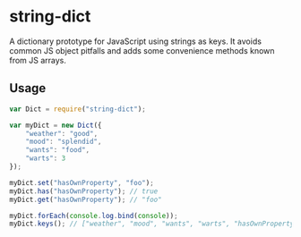 # string-dict

A dictionary prototype for JavaScript using strings as keys. It avoids common JS object pitfalls
and adds some convenience methods known from JS arrays.

## Usage

```javascript
var Dict = require("string-dict");

var myDict = new Dict({
    "weather": "good",
    "mood": "splendid",
    "wants": "food",
    "warts": 3
});

myDict.set("hasOwnProperty", "foo");
myDict.has("hasOwnProperty"); // true
myDict.get("hasOwnProperty"); // "foo"

myDict.forEach(console.log.bind(console));
myDict.keys(); // ["weather", "mood", "wants", "warts", "hasOwnProperty"]
```
